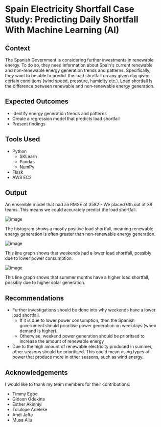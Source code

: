 # Spain Electricity Shortfall Case Study: Predicting Daily Shortfall With Machine Learning (AI)

## Context 
The Spanish Government is considering further investments in renewable energy. To do so, they need information about Spain's current renewable and non-renewable energy generation trends and patterns. Specifically, they want to be able to predict the load shortfall on any given day given certain conditions (wind speed, pressure, humidity etc.). Load shortfall is the difference between renewable and non-renewable energy generation. 

## Expected Outcomes
- Identify energy generation trends and patterns
- Create a regression model that predicts load shortfall
- Present findings

## Tools Used
- Python
  - SKLearn
  - Pandas
  - NumPy
- Flask
- AWS EC2

## Output
An ensemble model that had an RMSE of 3582 - We placed 6th out of 38 teams. This means we could accurately predict the load shortfall.

![image](https://github.com/QuinnGrace/Spain-Electricity-Shortfall-Case-Study/assets/73368635/94ef0a21-1d4e-41f0-ab67-e8372eb6a68e)

The histogram shows a mostly positive load shortfall, meaning renewable energy generation is often greater than non-renewable energy generation.

![image](https://github.com/QuinnGrace/Spain-Electricity-Shortfall-Case-Study/assets/73368635/34c34bf9-c0c8-4c3c-982f-e3ddec8db988)

This line graph shows that weekends had a lower load shortfall, possibly due to lower power consumption.

![image](https://github.com/QuinnGrace/Spain-Electricity-Shortfall-Case-Study/assets/73368635/464b656d-4b1b-4d95-bba5-90199a9fb108)

This line graph shows that summer months have a higher load shortfall, possibly due to higher solar generation.

## Recommendations
- Further investigations should be done into why weekends have a lower load shortfall.
  - If it is due to lower power consumption, then the Spanish government should prioritise power generation on weekdays (when demand is higher).
  - Otherwise, weekend power generation should be prioritsed to increase the amount of renewable energy
- Due to the high amount of renewable electricity produced in summer, other seasons should be prioritised. This could mean using types of power that produce more in other seasons, such as wind energy.

## Acknowledgements
I would like to thank my team members for their contributions:
- Timmy Egbe
- Gideon Odekina
- Esther Akinniyi
- Tolulope Adeleke
- Andi Jafta
- Musa Aliu
